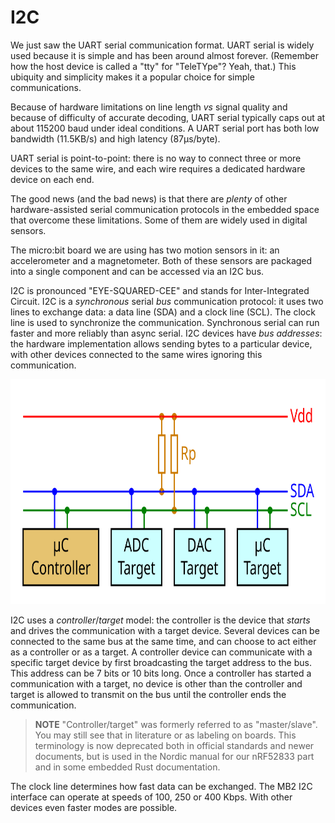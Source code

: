 # I2C

We just saw the UART serial communication format. UART serial is widely used because it is simple
and has been around almost forever. (Remember how the host device is called a "tty" for "TeleTYpe"?
Yeah, that.) This ubiquity and simplicity makes it a popular choice for simple communications.

Because of hardware limitations on line length *vs* signal quality and because of difficulty of
accurate decoding, UART serial typically caps out at about 115200 baud under ideal conditions. A
UART serial port has both low bandwidth (11.5KB/s) and high latency (87µs/byte).

UART serial is point-to-point: there is no way to connect three or more devices to the same wire,
and each wire requires a dedicated hardware device on each end.

The good news (and the bad news) is that there are *plenty* of other hardware-assisted serial
communication protocols in the embedded space that overcome these limitations. Some of them are
widely used in digital sensors.

The micro:bit board we are using has two motion sensors in it: an accelerometer and a magnetometer.
Both of these sensors are packaged into a single component and can be accessed via an I2C bus.

I2C is pronounced "EYE-SQUARED-CEE" and stands for Inter-Integrated Circuit. I2C is a *synchronous*
serial *bus* communication protocol: it uses two lines to exchange data: a data line (SDA) and a
clock line (SCL). The clock line is used to synchronize the communication. Synchronous serial can
run faster and more reliably than async serial. I2C devices have *bus addresses*: the hardware
implementation allows sending bytes to a particular device, with other devices connected to the same
wires ignoring this communication.

<p align="center">
<img class="white_bg" height="360" title="I2C bus" src="../assets/i2c-bus.svg" />
</p>

I2C uses a *controller*/*target* model: the controller is the device that *starts* and drives the
communication with a target device. Several devices can be connected to the same bus at the same
time, and can choose to act either as a controller or as a target. A controller device can
communicate with a specific target device by first broadcasting the target address to the bus. This
address can be 7 bits or 10 bits long.  Once a controller has started a communication with a target,
no device is other than the controller and target is allowed to transmit on the bus until the
controller ends the communication.

> **NOTE** "Controller/target" was formerly referred to as "master/slave". You may still see that in
> literature or as labeling on boards. This terminology is now deprecated both in official standards
> and newer documents, but is used in the Nordic manual for our nRF52833 part and in some embedded
> Rust documentation.

The clock line determines how fast data can be exchanged. The MB2 I2C interface can operate at
speeds of 100, 250 or 400 Kbps. With other devices even faster modes are possible.
